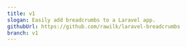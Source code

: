 ```yaml
---
title: v1
slogan: Easily add breadcrumbs to a Laravel app.
githubUrl: https://github.com/rawilk/laravel-breadcrumbs
branch: v1
---
```

